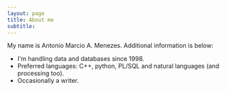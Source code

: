 ```yaml
---
layout: page
title: About me
subtitle:
---
```


My name is Antonio Marcio A. Menezes. Additional information is below:

- I'm handling data and databases since 1998.
- Preferred languages: C++, python, PL/SQL and natural languages (and processing too).
- Occasionally a writer.

